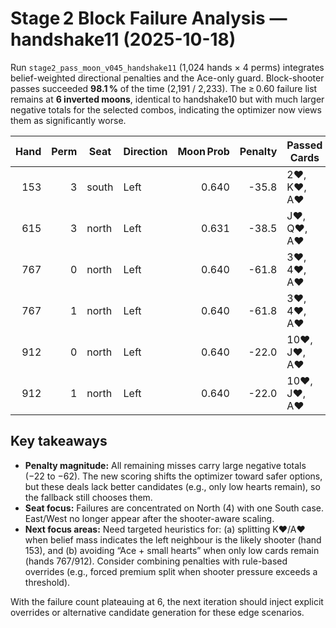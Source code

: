 # Stage 2 Block Failure Analysis — handshake11 (2025-10-18)

Run `stage2_pass_moon_v045_handshake11` (1,024 hands × 4 perms) integrates belief-weighted directional penalties and the Ace-only guard. Block-shooter passes succeeded **98.1 %** of the time (2,191 / 2,233). The ≥ 0.60 failure list remains at **6 inverted moons**, identical to handshake10 but with much larger negative totals for the selected combos, indicating the optimizer now views them as significantly worse.

| Hand | Perm | Seat | Direction | Moon Prob | Penalty | Passed Cards | Shooter |
| ---: | ---: | --- | --- | ---: | ---: | --- | --- |
| 153 | 3 | south | Left | 0.640 | -35.8 | 2♥, K♥, A♥ | north |
| 615 | 3 | north | Left | 0.631 | -38.5 | J♥, Q♥, A♥ | east |
| 767 | 0 | north | Left | 0.640 | -61.8 | 3♥, 4♥, A♥ | south |
| 767 | 1 | north | Left | 0.640 | -61.8 | 3♥, 4♥, A♥ | south |
| 912 | 0 | north | Left | 0.640 | -22.0 | 10♥, J♥, A♥ | south |
| 912 | 1 | north | Left | 0.640 | -22.0 | 10♥, J♥, A♥ | south |

## Key takeaways

- **Penalty magnitude:** All remaining misses carry large negative totals (−22 to −62). The new scoring shifts the optimizer toward safer options, but these deals lack better candidates (e.g., only low hearts remain), so the fallback still chooses them.
- **Seat focus:** Failures are concentrated on North (4) with one South case. East/West no longer appear after the shooter-aware scaling.
- **Next focus areas:** Need targeted heuristics for: (a) splitting K♥/A♥ when belief mass indicates the left neighbour is the likely shooter (hand 153), and (b) avoiding “Ace + small hearts” when only low cards remain (hands 767/912). Consider combining penalties with rule-based overrides (e.g., forced premium split when shooter pressure exceeds a threshold).

With the failure count plateauing at 6, the next iteration should inject explicit overrides or alternative candidate generation for these edge scenarios.
